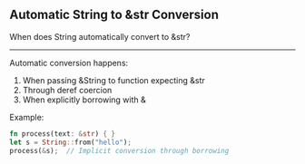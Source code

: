## Automatic String to &str Conversion

When does String automatically convert to &str?

---

Automatic conversion happens:
1. When passing &String to function expecting &str
2. Through deref coercion
3. When explicitly borrowing with &

Example:
```rust
fn process(text: &str) { }
let s = String::from("hello");
process(&s);  // Implicit conversion through borrowing
```


